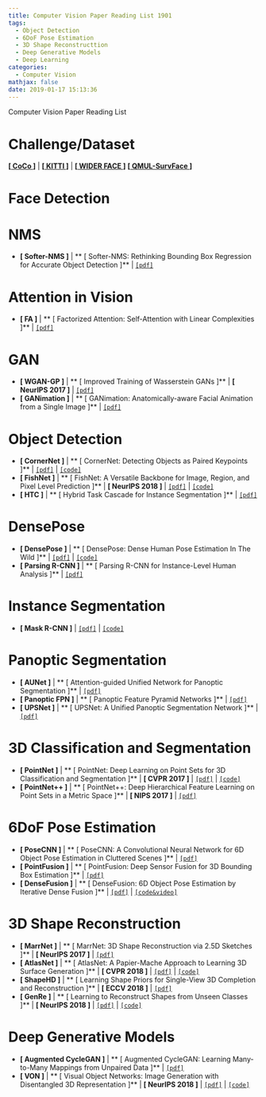 ```yaml
---
title: Computer Vision Paper Reading List 1901
tags:
  - Object Detection
  - 6DoF Pose Estimation
  - 3D Shape Reconstructtion
  - Deep Generative Models
  - Deep Learning
categories:
  - Computer Vision
mathjax: false
date: 2019-01-17 15:13:36
---
```


Computer Vision Paper Reading List

<!--more-->

# Challenge/Dataset
**[[ CoCo ](http://cocodataset.org/#home)]** | **[[ KITTI ](http://www.cvlibs.net/datasets/kitti/index.php)]** | **[[ WIDER FACE ](http://mmlab.ie.cuhk.edu.hk/projects/WIDERFace/WiderFace_Results.html)]**
**[[ QMUL-SurvFace ](https://qmul-survface.github.io/)]**

# Face Detection

# NMS

- **[ Softer-NMS ]** | ** [ Softer-NMS: Rethinking Bounding Box Regression for Accurate Object Detection ]** | [`[pdf]`](https://arxiv.org/pdf/1809.08545.pdf)

# Attention in Vision

- **[ FA ]** | ** [ Factorized Attention: Self-Attention with Linear Complexities ]** | [`[pdf]`](https://arxiv.org/pdf/1812.01243v2.pdf)

# GAN

- **[ WGAN-GP ]** | ** [ Improved Training of Wasserstein GANs ]** | **[ NeurIPS 2017 ]** | [`[pdf]`](https://arxiv.org/pdf/1704.00028.pdf)
- **[ GANimation ]** | ** [ GANimation: Anatomically-aware Facial Animation from a Single Image ]** | [`[pdf]`](https://arxiv.org/pdf/1807.09251.pdf)

# Object Detection

- **[ CornerNet ]** | ** [ CornerNet: Detecting Objects as Paired Keypoints ]** | [`[pdf]`](https://arxiv.org/abs/1808.01244) | [`[code]`](https://github.com/princeton-vl/CornerNet)
- **[ FishNet ]** | ** [ FishNet: A Versatile Backbone for Image, Region, and Pixel Level Prediction ]** | **[ NeurIPS 2018 ]** | [`[pdf]`](https://arxiv.org/pdf/1901.03495.pdf) | [`[code]`](https://github.com/kevin-ssy/FishNet)
- **[ HTC ]** | ** [ Hybrid Task Cascade for Instance Segmentation ]** | [`[pdf]`](https://arxiv.org/pdf/1901.07518.pdf)

# DensePose

- **[ DensePose ]** | ** [ DensePose: Dense Human Pose Estimation In The Wild ]** | [`[pdf]`](https://arxiv.org/pdf/1802.00434.pdf) | [`[code]`](https://github.com/facebookresearch/DensePose)
- **[ Parsing R-CNN ]** | ** [ Parsing R-CNN for Instance-Level Human Analysis ]** | [`[pdf]`](https://arxiv.org/pdf/1811.12596.pdf)

# Instance Segmentation

- **[ Mask R-CNN ]** | [`[pdf]`](https://arxiv.org/pdf/1703.06870.pdf) | [`[code]`](https://github.com/facebookresearch/maskrcnn-benchmark)

# Panoptic Segmentation

- **[ AUNet ]** | ** [ Attention-guided Unified Network for Panoptic Segmentation ]** | [`[pdf]`](https://arxiv.org/pdf/1812.03904.pdf)
- **[ Panoptic FPN ]** | ** [ Panoptic Feature Pyramid Networks ]** | [`[pdf]`](https://arxiv.org/pdf/1901.02446.pdf)
- **[ UPSNet ]** | ** [ UPSNet: A Unified Panoptic Segmentation Network ]** | [`[pdf]`](https://arxiv.org/pdf/1901.03784.pdf)

# 3D Classification and Segmentation

- **[ PointNet ]** | ** [ PointNet: Deep Learning on Point Sets for 3D Classification and Segmentation ]** | **[ CVPR 2017 ]** | [`[pdf]`](https://arxiv.org/pdf/1612.00593.pdf) | [`[code]`](https://github.com/charlesq34/pointnet)
- **[ PointNet++ ]** | ** [ PointNet++: Deep Hierarchical Feature Learning on Point Sets in a Metric Space ]** | **[ NIPS 2017 ]** | [`[pdf]`](https://arxiv.org/abs/1706.02413)

# 6DoF Pose Estimation

- **[ PoseCNN ]** | ** [ PoseCNN: A Convolutional Neural Network for 6D Object Pose Estimation in Cluttered Scenes ]** | [`[pdf]`](https://arxiv.org/pdf/1711.00199.pdf)
- **[ PointFusion ]** | ** [ PointFusion: Deep Sensor Fusion for 3D Bounding Box Estimation ]** | [`[pdf]`](https://arxiv.org/pdf/1711.10871.pdf)
- **[ DenseFusion ]** | ** [ DenseFusion: 6D Object Pose Estimation by Iterative Dense Fusion ]** | [`[pdf]`](https://arxiv.org/pdf/1901.04780.pdf) | [`[code&video]`](https://sites.google.com/view/densefusion/)

# 3D Shape Reconstruction

- **[ MarrNet ]** | ** [ MarrNet: 3D Shape Reconstruction via 2.5D Sketches ]** | **[ NeurIPS 2017 ]** | [`[pdf]`](https://arxiv.org/pdf/1711.03129.pdf)
- **[ AtlasNet ]** | ** [ AtlasNet: A Papier-Mache Approach to Learning 3D Surface Generation ]** | **[ CVPR 2018 ]** | [`[pdf]`](https://arxiv.org/pdf/1802.05384.pdf) | [`[code]`](https://github.com/ThibaultGROUEIX/AtlasNet)
- **[ ShapeHD ]** | ** [ Learning Shape Priors for Single-View 3D Completion and Reconstruction ]** | **[ ECCV 2018 ]** | [`[pdf]`](https://arxiv.org/pdf/1809.05068.pdf)
- **[ GenRe ]** | ** [ Learning to Reconstruct Shapes from Unseen Classes ]** | **[ NeurIPS 2018 ]** | [`[pdf]`](https://arxiv.org/pdf/1812.11166.pdf) | [`[code]`](https://github.com/xiumingzhang/GenRe-ShapeHD)

# Deep Generative Models

- **[ Augmented CycleGAN ]** | ** [ Augmented CycleGAN: Learning Many-to-Many Mappings from Unpaired Data ]** | [`[pdf]`](https://arxiv.org/pdf/1802.10151.pdf)
- **[ VON ]** | ** [ Visual Object Networks: Image Generation with Disentangled 3D Representation ]** | **[ NeurIPS 2018 ]** | [`[pdf]`](https://arxiv.org/pdf/1812.02725.pdf) | [`[code]`](https://github.com/junyanz/VON)